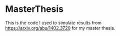 # MasterThesis

This is the code I used to simulate results from https://arxiv.org/abs/1402.3720 for my master thesis.
